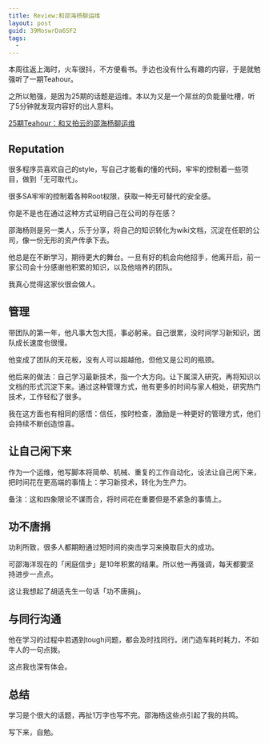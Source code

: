 ```yaml
---
title: Review:和邵海杨聊运维
layout: post
guid: 39MoswrDa6SF2
tags:
  - 
---
```


本周往返上海时，火车很抖，不方便看书。手边也没有什么有趣的内容，于是就勉强听了一期Teahour。

之所以勉强，是因为25期的话题是运维。本以为又是一个屌丝的负能量吐槽，听了5分钟就发现内容好的出人意料。

[25期Teahour：和又拍云的邵海杨聊运维](http://teahour.fm/2013/07/22/interview-with-shaohaiyang-about-upyun-devops.html)


## Reputation

很多程序员喜欢自己的style，写自己才能看的懂的代码，牢牢的控制着一些项目，做到「无可取代」。

很多SA牢牢的控制着各种Root权限，获取一种无可替代的安全感。

你是不是也在通过这种方式证明自己在公司的存在感？

邵海杨则是另一类人，乐于分享，将自己的知识转化为wiki文档，沉淀在任职的公司，像一份无形的资产传承下去。

他总是在不断学习，期待更大的舞台。一旦有好的机会向他招手，他离开后，前一家公司会十分感谢他积累的知识，以及他培养的团队。

我真心觉得这家伙很会做人。


## 管理

带团队的第一年，他凡事大包大揽，事必躬亲。自己很累，没时间学习新知识，团队成长速度也很慢。

他变成了团队的天花板，没有人可以超越他，但他又是公司的瓶颈。

他后来的做法：自己学习最新技术，指一个大方向。让下属深入研究，再将知识以文档的形式沉淀下来。通过这种管理方式，他有更多的时间与家人相处，研究热门技术，工作轻松了很多。

我在这方面也有相同的感悟：信任，按时检查，激励是一种更好的管理方式，他们会持续不断创造惊喜。


## 让自己闲下来

作为一个运维，他写脚本将简单、机械、重复的工作自动化，设法让自己闲下来，把时间花在更高端的事情上：学习新技术，转化为生产力。

备注：这和四象限论不谋而合，将时间花在重要但是不紧急的事情上。


## 功不唐捐

功利所致，很多人都期盼通过短时间的突击学习来换取巨大的成功。

可邵海洋现在的「闲庭信步」是10年积累的结果。所以他一再强调，每天都要坚持进步一点点。

这让我想起了胡适先生一句话「功不唐捐」。


## 与同行沟通

他在学习的过程中若遇到tough问题，都会及时找同行。闭门造车耗时耗力，不如牛人的一句点拨。

这点我也深有体会。


## 总结

学习是个很大的话题，再扯1万字也写不完。邵海杨这些点引起了我的共鸣。

写下来，自勉。




 


